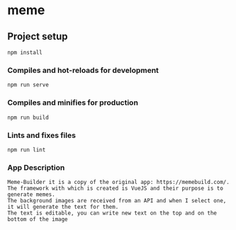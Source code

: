 # meme

## Project setup
```
npm install
```

### Compiles and hot-reloads for development
```
npm run serve
```

### Compiles and minifies for production
```
npm run build
```

### Lints and fixes files
```
npm run lint
```

### App Description
```
Meme-Builder it is a copy of the original app: https://memebuild.com/. The framework with which is created is VueJS and their purpose is to generate memes.
The background images are received from an API and when I select one, it will generate the text for them. 
The text is editable, you can write new text on the top and on the bottom of the image
```
